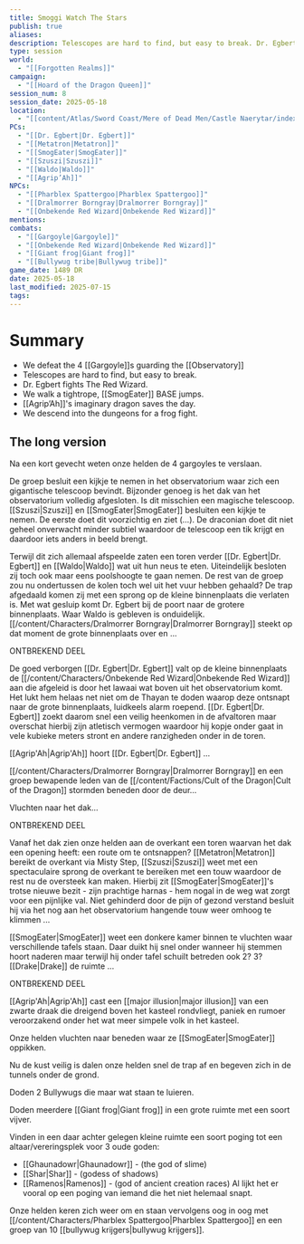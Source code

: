 ```yaml
---
title: Smoggi Watch The Stars
publish: true
aliases: 
description: Telescopes are hard to find, but easy to break. Dr. Egbert fights The Red Wizard. A dragon(born) falls. An imaginary dragon saves the day. We descend into the dungeons for a frog fight.
type: session
world:
  - "[[Forgotten Realms]]"
campaign:
  - "[[Hoard of the Dragon Queen]]"
session_num: 8
session_date: 2025-05-18
location:
  - "[[content/Atlas/Sword Coast/Mere of Dead Men/Castle Naerytar/index|Castle Naerytar]]"
PCs:
  - "[[Dr. Egbert|Dr. Egbert]]"
  - "[[Metatron|Metatron]]"
  - "[[SmogEater|SmogEater]]"
  - "[[Szuszi|Szuszi]]"
  - "[[Waldo|Waldo]]"
  - "[[Agrip’Ah]]"
NPCs:
  - "[[Pharblex Spattergoo|Pharblex Spattergoo]]"
  - "[[Dralmorrer Borngray|Dralmorrer Borngray]]"
  - "[[Onbekende Red Wizard|Onbekende Red Wizard]]"
mentions: 
combats:
  - "[[Gargoyle|Gargoyle]]"
  - "[[Onbekende Red Wizard|Onbekende Red Wizard]]"
  - "[[Giant frog|Giant frog]]"
  - "[[Bullywug tribe|Bullywug tribe]]"
game_date: 1489 DR
date: 2025-05-18
last_modified: 2025-07-15
tags: 
---
```

# Summary
- We defeat the 4 [[Gargoyle]]s guarding the [[Observatory]] 
- Telescopes are hard to find, but easy to break. 
- Dr. Egbert fights The Red Wizard.
- We walk a tightrope, [[SmogEater]] BASE jumps.
- [[Agrip’Ah]]'s imaginary dragon saves the day.
- We descend into the dungeons for a frog fight.
## The long version
Na een kort gevecht weten onze helden de 4 gargoyles te verslaan. 

De groep besluit een kijkje te nemen in het observatorium waar zich een gigantische telescoop bevindt. Bijzonder genoeg is het dak van het observatorium volledig afgesloten. Is dit misschien een magische telescoop. [[Szuszi|Szuszi]] en [[SmogEater|SmogEater]] besluiten een kijkje te nemen. De eerste doet dit voorzichtig en ziet (...). De draconian doet dit niet geheel onverwacht minder subtiel waardoor de telescoop een tik krijgt en daardoor iets anders in beeld brengt. 
 
Terwijl dit zich allemaal afspeelde zaten een toren verder [[Dr. Egbert|Dr. Egbert]] en [[Waldo|Waldo]] wat uit hun neus te eten. Uiteindelijk besloten zij toch ook maar eens poolshoogte te gaan nemen. De rest van de groep zou nu ondertussen de kolen toch wel uit het vuur hebben gehaald? De trap afgedaald komen zij met een sprong op de kleine binnenplaats die verlaten is. Met wat gesluip komt Dr. Egbert bij de poort naar de grotere binnenplaats. Waar Waldo is gebleven is onduidelijk. [[/content/Characters/Dralmorrer Borngray|Dralmorrer Borngray]] steekt op dat moment de grote binnenplaats over en ...

ONTBREKEND DEEL

De goed verborgen [[Dr. Egbert|Dr. Egbert]] valt op de kleine binnenplaats de [[/content/Characters/Onbekende Red Wizard|Onbekende Red Wizard]] aan die afgeleid is door het lawaai wat boven uit het observatorium komt. Het lukt hem helaas net niet om de Thayan te doden waarop deze ontsnapt naar de grote binnenplaats, luidkeels alarm roepend. [[Dr. Egbert|Dr. Egbert]] zoekt daarom snel een veilig heenkomen in de afvaltoren maar overschat hierbij zijn atletisch vermogen waardoor hij kopje onder gaat in vele kubieke meters stront en andere ranzigheden onder in de toren.

[[Agrip'Ah|Agrip'Ah]]  hoort [[Dr. Egbert|Dr. Egbert]] ...

[[/content/Characters/Dralmorrer Borngray|Dralmorrer Borngray]] en een groep bewapende leden van de [[/content/Factions/Cult of the Dragon|Cult of the Dragon]] stormden beneden door de deur...

Vluchten naar het dak...

ONTBREKEND DEEL

Vanaf het dak zien onze helden aan de overkant een toren waarvan het dak een opening heeft: een route om te ontsnappen? [[Metatron|Metatron]] bereikt de overkant via Misty Step, [[Szuszi|Szuszi]] weet met een spectaculaire sprong de overkant te bereiken met een touw waardoor de rest nu de oversteek kan maken. Hierbij zit [[SmogEater|SmogEater]]'s trotse nieuwe bezit - zijn prachtige harnas - hem nogal in de weg wat zorgt voor een pijnlijke val. Niet gehinderd door de pijn of gezond verstand besluit hij via het nog aan het observatorium hangende touw weer omhoog te klimmen ...

[[SmogEater|SmogEater]] weet een donkere kamer binnen te vluchten waar verschillende tafels staan. Daar duikt hij snel onder wanneer hij stemmen hoort naderen maar terwijl hij onder tafel schuilt betreden ook 2? 3? [[Drake|Drake]] de ruimte ...

ONTBREKEND DEEL

[[Agrip'Ah|Agrip'Ah]] cast een [[major illusion|major illusion]] van een zwarte draak die dreigend boven het kasteel rondvliegt, paniek en rumoer veroorzakend onder het wat meer simpele volk in het kasteel.

Onze helden vluchten naar beneden waar ze [[SmogEater|SmogEater]] oppikken. 

Nu de kust veilig is dalen onze helden snel de trap af en begeven zich in de tunnels onder de grond.

Doden 2 Bullywugs die maar wat staan te luieren.

Doden meerdere  [[Giant frog|Giant frog]] in een grote ruimte met een soort vijver.

Vinden in een daar achter gelegen kleine ruimte een soort poging tot een altaar/vereringsplek voor 3 oude goden:
- [[Ghaunadowr|Ghaunadowr]] - (the god of slime)
- [[Shar|Shar]] - (godess of shadows)
- [[Ramenos|Ramenos]] - (god of ancient creation races)
Al lijkt het er vooral op een poging van iemand die het niet helemaal snapt.

Onze helden keren zich weer om en staan vervolgens oog in oog met [[/content/Characters/Pharblex Spattergoo|Pharblex Spattergoo]] en een groep van 10 [[bullywug krijgers|bullywug krijgers]].

